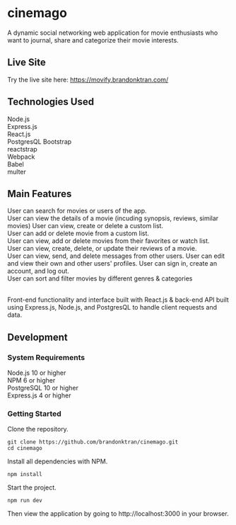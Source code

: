 # cinemago
A dynamic social networking web application for movie enthusiasts who want to journal, share and categorize their movie interests. 


## Live Site
Try the live site here: https://movify.brandonktran.com/


## Technologies Used
Node.js<br/>
Express.js<br/>
React.js <br>
PostgresQL
Bootstrap<br/>
reactstrap <br/>
Webpack<br/> 
Babel<br/>
multer <br/>


## Main Features
User can search for movies or users of the app. <br/>
User can view the details of a movie (incuding synopsis, reviews, similar movies)
User can view, create or delete a custom list. <br/>
User can add or delete movie from a custom list. <br/>
User can view, add or delete movies from their favorites or watch list. <br/>
User can view, create, delete, or update their reviews of a movie. <br/>
User can view, send, and delete messages from other users.
User can edit and view their own and other users' profiles.
User can sign in, create an account, and log out. <br/>
User can sort and filter movies by different genres & categories <br/>


<br/>
Front-end functionality and interface built with React.js & back-end API built using Express.js, Node.js, and PostgresQL to handle client requests and data. 


## Development
### System Requirements
Node.js 10 or higher <br>
NPM 6 or higher <br>
PostgreSQL 10 or higher <br>
Express.js 4 or higher

### Getting Started
Clone the repository.
```console
git clone https://github.com/brandonktran/cinemago.git
cd cinemago
```

Install all dependencies with NPM.
```console
npm install
```

Start the project.
```console
npm run dev
```
Then view the application by going to http://localhost:3000 in your browser.
